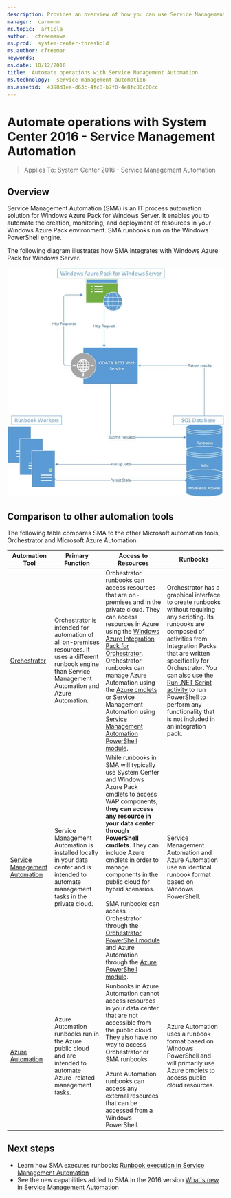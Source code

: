 ```yaml
---
description: Provides an overview of how you can use Service Management Automation to automate business processes.    
manager:  carmonm
ms.topic:  article
author:  cfreemanwa
ms.prod:  system-center-threshold
ms.author: cfreeman
keywords:  
ms.date: 10/12/2016
title:  Automate operations with Service Management Automation
ms.technology:  service-management-automation
ms.assetid:  4398d1ea-d63c-4fc8-b7f0-4e8fc80c00cc
---
```


# Automate operations with System Center 2016 - Service Management Automation

>Applies To: System Center 2016 - Service Management Automation


## Overview
Service Management Automation (SMA) is an IT process automation solution for Windows Azure Pack for Windows Server. It enables you to automate the creation, monitoring, and deployment of resources in your Windows Azure Pack environment.  SMA runbooks run on the Windows PowerShell engine.

The following diagram illustrates how SMA integrates with Windows Azure Pack for Windows Server.

![SMA Architecture diagram](../media/smaarchitecture.png)


## Comparison to other automation tools
The following table compares SMA to the other Microsoft automation tools, Orchestrator and Microsoft Azure Automation.

|Automation Tool|Primary Function|Access to Resources|Runbooks|
|-------------------|--------------------|-----------------------|------------|
|[Orchestrator](http://aka.ms/runbookauthor/orchestrator)|Orchestrator is intended for automation of all on-premises resources. It uses a different runbook engine than Service Management Automation and Azure Automation.|Orchestrator runbooks can access resources that are on-premises and in the private cloud. They can access resources in Azure using the [Windows Azure Integration Pack for Orchestrator](http://aka.ms/runbookauthor/azureip). Orchestrator runbooks can manage Azure Automation using the [Azure cmdlets](http://aka.ms/runbookauthor/azurecmdlets) or Service Management Automation using [Service Management Automation PowerShell module](http://aka.ms/runbookauthor/smacmdlets).|Orchestrator has a graphical interface to create runbooks without requiring any scripting. Its runbooks are composed of activities from Integration Packs that are written specifically for Orchestrator. You can also use the [Run .NET Script activity](http://aka.ms/runbookauthor/activity/runnetscript) to run PowerShell to perform any functionality that is not included in an integration pack.|
|[Service Management Automation](http://aka.ms/runbookauthor/sma)|Service Management Automation is installed locally in your data center and is intended to automate management tasks in the private cloud.|While runbooks in SMA will typically use System Center and Windows Azure Pack cmdlets to access WAP components, **they can access any resource in your data center through PowerShell cmdlets**. They can include Azure cmdlets in order to manage components in the public cloud for hybrid scenarios.<br /><br />SMA runbooks can access Orchestrator through the [Orchestrator PowerShell module](http://aka.ms/runbookauthor/orchestratormodule) and Azure Automation through the [Azure PowerShell module](http://aka.ms/runbookauthor/azurecmdlets).|Service Management Automation and Azure Automation use an identical runbook format based on Windows PowerShell.|
|[Azure Automation](http://aka.ms/runbookauthor/azure)|Azure Automation runbooks run in the Azure public cloud and are intended to automate Azure-related management tasks.|Runbooks in Azure Automation cannot access resources in your data center that are not accessible from the public cloud. They also have no way to access Orchestrator or SMA runbooks.<br /><br />Azure Automation runbooks can access any external resources that can be accessed from a Windows PowerShell.|Azure Automation uses a runbook format based on Windows PowerShell and will primarily use Azure cmdlets to access public cloud resources.|

## Next steps

- Learn how SMA executes runbooks [Runbook execution in Service Management Automation](runbook-execution-in-service-management-automation.md)
- See the new capabilities added to SMA in the 2016 version [What's new in Service Management Automation](what-s-new-in-service-management-automation-2016.md)